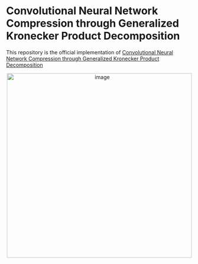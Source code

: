 # Convolutional Neural Network Compression through Generalized Kronecker Product Decomposition
This repository is the official implementation of [Convolutional Neural Network Compression through Generalized Kronecker Product Decomposition](https://arxiv.org/abs/2109.14710)

<p align="center">
<img width="500" alt="image" src="https://user-images.githubusercontent.com/44987843/219804868-365e1625-c5a7-4c3f-b8eb-ec05776f6608.png">
</p>
